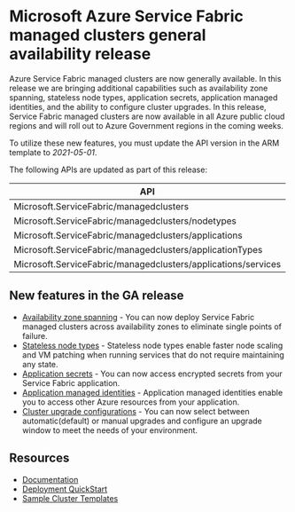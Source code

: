 # Microsoft Azure Service Fabric managed clusters general availability release

Azure Service Fabric managed clusters are now generally available. In this release we are bringing additional capabilities such as availability zone spanning, stateless node types, application secrets, application managed identities, and the ability to configure cluster upgrades. In this release, Service Fabric managed clusters are now available in all Azure public cloud regions and will roll out to Azure Government regions in the coming weeks.

To utilize these new features, you must update the API version in the ARM template to *2021-05-01*.
 
The following APIs are updated as part of this release:

| API |
|---------|
| Microsoft.ServiceFabric/managedclusters |
| Microsoft.ServiceFabric/managedclusters/nodetypes |
| Microsoft.ServiceFabric/managedclusters/applications |
| Microsoft.ServiceFabric/managedclusters/applicationTypes |
| Microsoft.ServiceFabric/managedclusters/applications/services |

## New features in the GA release

* [Availability zone spanning](https://docs.microsoft.com/azure/service-fabric/how-to-managed-cluster-availability-zones) - You can now deploy Service Fabric managed clusters across availability zones to eliminate single points of failure.
* [Stateless node types](https://docs.microsoft.com/azure/service-fabric/how-to-managed-cluster-stateless-node-type) - Stateless node types enable faster node scaling and VM patching when running services that do not require maintaining any state.
* [Application secrets](https://docs.microsoft.com/azure/service-fabric/how-to-managed-cluster-configuration#enable-automatic-os-image-upgrades) - You can now access encrypted secrets from your Service Fabric application.
* [Application managed identities](https://docs.microsoft.com/azure/service-fabric/how-to-managed-cluster-application-managed-identity.md) - Application managed identities enable you to access other Azure resources from your application.
* [Cluster upgrade configurations](https://docs.microsoft.com//azure/service-fabric/service-fabric-cluster-upgrade) - You can now select between automatic(default) or manual upgrades and configure an upgrade window to meet the needs of your environment.

## Resources

* [Documentation](https://docs.microsoft.com/azure/service-fabric/overview-managed-cluster)
* [Deployment QuickStart](https://portal.azure.com/#create/Microsoft.Template/uri/https%3A%2F%2Fraw.githubusercontent.com%2FAzure-Samples%2Fservice-fabric-cluster-templates%2Fmaster%2FSF-Managed-Standard-SKU-1-NT%2Fazuredeploy.json) 
* [Sample Cluster Templates](https://github.com/Azure-Samples/service-fabric-cluster-templates) 